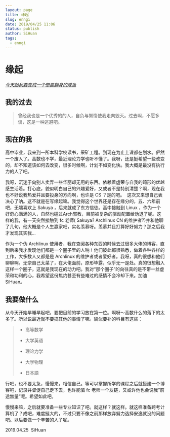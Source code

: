 ```yaml
---
layout: page
title: 缘起
slug: enngi
date: 2019/04/25 11:06
status: publish
author: SiHuan
tags: 
  - enngi
---
```


# 缘起

<u>*今天起我要变成一个想要翻身的咸鱼*</u>



## 我的过去

> 曾经我也是一个优秀的的人，自负与懒惰使我走向毁灭。过去啊，不愿多谈，这是一种逃避吧。

## 现在的我

高中毕业，我来到一所本科学校读书，采矿工程。到现在为止上课都在划水。俨然一个废人了。高数也不学，最近理论力学也听不懂了。我呀，还是挺希望一些改变的，却不知道该如何去改变，很多时候啊，计划不如变化快。我大概是最没有执行力的人了吧。

我呀，沉迷于向别人卖弄一些华丽却无用的东西。依赖着虚荣与自我的畸形的优越感生活着。打心底，貌似明白自己的兴趣爱好，又或者不是特别清楚？啊，现在我也不好说我热爱并且要投身的方向啊，也许是 CS ？是的吧。
​ 这次又来想自己表决心了呐。这不就是在写缘起嘛。
​我觉得这个世界还是存在缘分的，五、六年前吧，无端喜欢上 Sakuya ，后来就成了东方信徒。高中接触到 Linux ，作为一个好奇心满满的人，自然也碰过Arch邪教，目前被复杂的驱动配置给劝退了呢。这样的我，有一天突然接触到 fc 老师( Sakuya? Archlinux CN 的维护者?)并和他聊了几句，他大概是个人生赢家吧，实名羡慕呀。羡慕并且打算好好努力？那之后我才发现其实我...

作为一个伪 Archlinux 使用者，我在查阅各种东西的时候去过很多大佬的博客，直到后来我才发现他们都是一个圈子里的人呐！他们彼此都很熟悉，做着各种各样的工作，大多数人又都是是 Archlinux 的维护者或者爱好者。我呀，真的很想和他们聊聊啊。无奈自己太菜了，在大佬面前，原形毕露，似乎无一是处。真的很想融入这样一个圈子，这就是我现在的动力吧。我对“那个圈子”的向往真的是不带一丝虚荣和功利的心，我希望这份焦灼甚至有些难过的感情不会冷却下来。加油 SiHuan。

## 我要做什么

从今天开始早睡早起吧，要把目前的学习放在第一位。啊呀～高数什么的落下的太多了。所以说最近就不要搞其他的事情了嘛。貌似要补的科目有这些：

>- 高等数学
>
>- 大学英语
>
>- 理论力学
>
>- 大学物理
>
>- 日本語



行吧，也不要太急，慢慢来，相信自己。等可以掌握所学的课程之后就搭建一个博客吧，记录并督促自己走下去，也许能骗 fc 老师一个友链，又或许他也会说我”前途無量“呢。希望如此吧。

慢慢来嘛，之后就要准备一些专业知识了吧。就这样？就这样。就这样准备跨考计算机了？成吧，难度挺大的，不过只要不像之前那样放弃努力选择安逸就没的问题吧。以后要做一个辛苦的人了呢。
​ 

2019.04.25
​ SiHuan